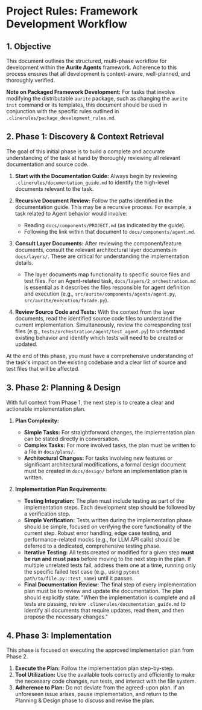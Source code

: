 # Project Rules: Framework Development Workflow

## 1. Objective

This document outlines the structured, multi-phase workflow for development within the **Aurite Agents** framework. Adherence to this process ensures that all development is context-aware, well-planned, and thoroughly verified.

**Note on Packaged Framework Development:** For tasks that involve modifying the distributable `aurite` package, such as changing the `aurite init` command or its templates, this document should be used in conjunction with the specific rules outlined in `.clinerules/package_development_rules.md`.

## 2. Phase 1: Discovery & Context Retrieval

The goal of this initial phase is to build a complete and accurate understanding of the task at hand by thoroughly reviewing all relevant documentation and source code.

1.  **Start with the Documentation Guide:** Always begin by reviewing `.clinerules/documentation_guide.md` to identify the high-level documents relevant to the task.

2.  **Recursive Document Review:** Follow the paths identified in the documentation guide. This may be a recursive process. For example, a task related to Agent behavior would involve:
    *   Reading `docs/components/PROJECT.md` (as indicated by the guide).
    *   Following the link within that document to `docs/components/agent.md`.

3.  **Consult Layer Documents:** After reviewing the component/feature documents, consult the relevant architectural layer documents in `docs/layers/`. These are critical for understanding the implementation details.
    *   The layer documents map functionality to specific source files and test files. For an Agent-related task, `docs/layers/2_orchestration.md` is essential as it describes the files responsible for agent definition and execution (e.g., `src/aurite/components/agents/agent.py`, `src/aurite/execution/facade.py`).

4.  **Review Source Code and Tests:** With the context from the layer documents, read the identified source code files to understand the current implementation. Simultaneously, review the corresponding test files (e.g., `tests/orchestration/agent/test_agent.py`) to understand existing behavior and identify which tests will need to be created or updated.

At the end of this phase, you must have a comprehensive understanding of the task's impact on the existing codebase and a clear list of source and test files that will be affected.

## 3. Phase 2: Planning & Design

With full context from Phase 1, the next step is to create a clear and actionable implementation plan.

1.  **Plan Complexity:**
    *   **Simple Tasks:** For straightforward changes, the implementation plan can be stated directly in conversation.
    *   **Complex Tasks:** For more involved tasks, the plan must be written to a file in `docs/plans/`.
    *   **Architectural Changes:** For tasks involving new features or significant architectural modifications, a formal design document must be created in `docs/design/` before an implementation plan is written.

2.  **Implementation Plan Requirements:**
    *   **Testing Integration:** The plan must include testing as part of the implementation steps. Each development step should be followed by a verification step.
    *   **Simple Verification:** Tests written during the implementation phase should be simple, focused on verifying the core functionality of the current step. Robust error handling, edge case testing, and performance-related mocks (e.g., for LLM API calls) should be deferred to a dedicated, comprehensive testing phase.
    *   **Iterative Testing:** All tests created or modified for a given step **must be run and must pass** before moving to the next step in the plan. If multiple unrelated tests fail, address them one at a time, running only the specific failed test case (e.g., using `pytest path/to/file.py::test_name`) until it passes.
    *   **Final Documentation Review:** The final step of every implementation plan must be to review and update the documentation. The plan should explicitly state: "When the implementation is complete and all tests are passing, review `.clinerules/documentation_guide.md` to identify all documents that require updates, read them, and then propose the necessary changes."

## 4. Phase 3: Implementation

This phase is focused on executing the approved implementation plan from Phase 2.

1.  **Execute the Plan:** Follow the implementation plan step-by-step.
2.  **Tool Utilization:** Use the available tools correctly and efficiently to make the necessary code changes, run tests, and interact with the file system.
3.  **Adherence to Plan:** Do not deviate from the agreed-upon plan. If an unforeseen issue arises, pause implementation, and return to the Planning & Design phase to discuss and revise the plan.

